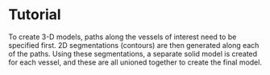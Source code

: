 <h1 id="tutorial"> Tutorial </h1>

To create 3-D models, paths along the vessels of interest need to be specified first. 2D segmentations (contours) are then generated along each of the paths. Using these segmentations, a separate solid model is created for each vessel, and these are all unioned together to create the final model. 

